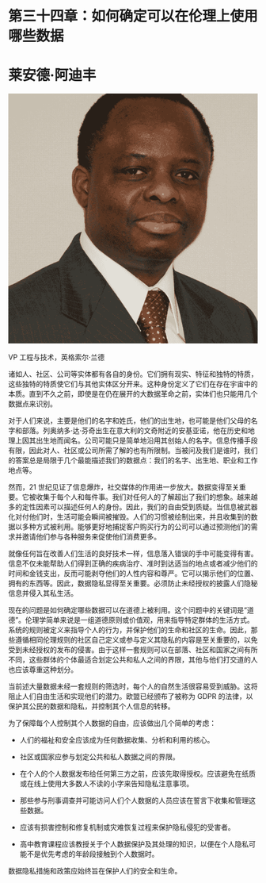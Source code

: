 # 第三十四章：如何确定可以在伦理上使用哪些数据

# 莱安德·阿迪丰

![](img/Leandre_Adifon.png)

VP 工程与技术，英格索尔·兰德

诸如人、社区、公司等实体都有各自的身份。它们拥有现实、特征和独特的特质，这些独特的特质使它们与其他实体区分开来。这种身份定义了它们在存在宇宙中的本质。直到不久之前，即使是在仍在展开的大数据革命之前，实体们也只能用几个数据点来识别。

对于人们来说，主要是他们的名字和姓氏，他们的出生地，也可能是他们父母的名字和部落。列奥纳多·达·芬奇出生在意大利的文奇附近的安基亚诺，他在历史和地理上因其出生地而闻名。公司可能只是简单地沿用其创始人的名字。信息传播手段有限，因此对人、社区或公司所需了解的也有所限制。当被问及我们是谁时，我们的答案总是局限于几个最能描述我们的数据点：我们的名字、出生地、职业和工作地点等。

然而，21 世纪见证了信息爆炸，社交媒体的作用进一步放大。数据变得至关重要。它被收集于每个人和每件事。我们对任何人的了解超出了我们的想象。越来越多的定性因素可以描述任何人的身份。因此，我们的自由受到质疑。当信息被武器化对付他们时，生活可能会瞬间被摧毁。人们的习惯被绘制出来，并且收集到的数据以多种方式被利用。能够更好地捕捉客户购买行为的公司可以通过预测他们的需求并邀请他们参与各种服务来促使他们消费更多。

就像任何旨在改善人们生活的良好技术一样，信息落入错误的手中可能变得有害。信息不仅未能帮助人们得到正确的疾病治疗、准时到达适当的地点或者减少他们的时间和金钱支出，反而可能剥夺他们的人性内容和尊严。它可以揭示他们的位置、拥有的东西等。因此，数据隐私显得至关重要。必须防止未经授权的披露人们隐秘信息并侵入其私生活。

现在的问题是如何确定哪些数据可以在道德上被利用。这个问题中的关键词是“道德”。伦理学简单来说是一组道德原则或价值观，用来指导特定群体的生活方式。系统的规则被定义来指导个人的行为，并保护他们的生命和社区的生命。因此，那些遵循相同伦理规则的社区自己定义或参与定义其隐私的内容是至关重要的，以免受到未经授权的发布的侵害。由于这样一套规则可以在部落、社区和国家之间有所不同，这些群体的个体最适合划定公共和私人之间的界限，其他与他们打交道的人也应该尊重这种划分。

当前述大量数据未经一套规则的筛选时，每个人的自然生活很容易受到威胁。这将阻止人们自由生活和实现他们的潜力。欧盟已经颁布了被称为 GDPR 的法律，以保护其公民的数据和隐私，并控制其个人信息的转移。

为了保障每个人控制其个人数据的自由，应该做出几个简单的考虑：

+   人们的福祉和安全应该成为任何数据收集、分析和利用的核心。

+   社区或国家应参与划定公共和私人数据之间的界限。

+   在个人的个人数据发布给任何第三方之前，应该先取得授权。应该避免在纸质或在线上使用大多数人不读的小字来告知隐私注意事项。

+   那些参与刑事调查并可能访问人们个人数据的人员应该在誓言下收集和管理这些数据。

+   应该有损害控制和修复机制或灾难恢复过程来保护隐私侵犯的受害者。

+   高中教育课程应该教授关于个人数据保护及其处理的知识，以便在个人隐私可能不是优先考虑的年龄段接触到个人数据时。

数据隐私措施和政策应始终旨在保护人们的安全和生命。
